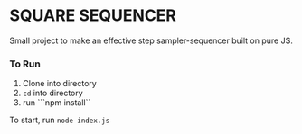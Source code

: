 # SQUARE SEQUENCER
Small project to make an effective step sampler-sequencer built on pure JS.

### To Run
1. Clone into directory
2. ```cd``` into directory
3. run ```npm install``

To start, run ```node index.js``` 

